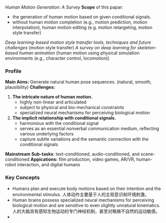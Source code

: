 *Human Motion Generation: A Survey*
**Scope** of this papar: 
+ the generation of human motion based on given conditional signals.
+ without human motion completion (e.g., motion prediction, motion interpolation), human motion editing (e.g. motion retargeting, motion style transfer)

*Deep learning-based motion style transfer tools, techniques and future challenges* (motion style transfer)
*A survey on deep learning for skeleton-based human animation* (human motion using physical simulation environments (e.g., character control, locomotion))

### Profile
**Main Aims:** 
Generate natural human pose sequences. (natural, smooth, plausibility)
**Challenges:** 
1. **The intricate nature of human motion.**
   + highly non-linear and articulated
   + subject to physical and bio-mechanical constraints
   + specialized neural mechanisms for perceiving biological motion
2. **The implicit relationship with conditional signals.**
   + harmonious with the conditional signal
   + serves as an essential nonverbal communication medium, reflecting various underlying factors
   + capture subtle variations and the semantic connection with the conditional signals

**Mainstream Sub-tasks**: text-conditioned, audio-conditioned, and scene-conditioned
**Appications:** film production, video games, AR/VR, human-robot interaction, and digital humans

### Key Concepts
+ Humans plan and execute body motions based on their intention and the environmental stimulus.
  人体动作主要基于人的主观意识和环境刺激。
+ Human brains possess specialized neural mechanisms for perceiving biological motion and are sensitive to even slightly unnatural kinematics.
  人的大脑具有感知生物运动的专门神经机制，甚至对略微不自然的运动敏感。
+ 

